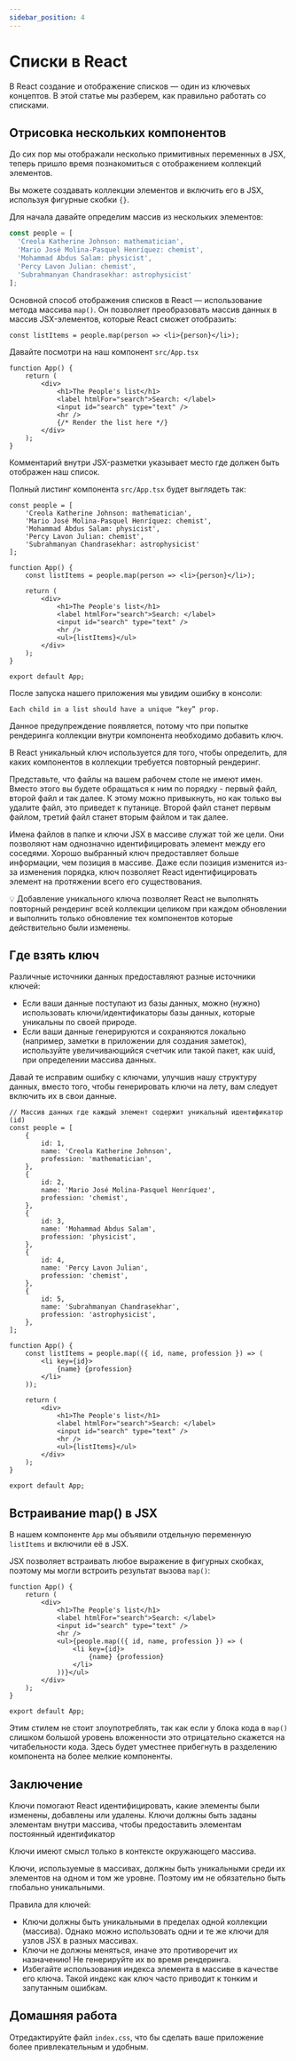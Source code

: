 ```yaml
---
sidebar_position: 4
---
```


# Списки в React

В React создание и отображение списков — один из ключевых концептов.
В этой статье мы разберем, как правильно работать со списками.

## Отрисовка нескольких компонентов

До сих пор мы отображали несколько примитивных переменных в JSX, теперь пришло время познакомиться с отображением коллекций элементов.

Вы можете создавать коллекции элементов и включить его в JSX, используя фигурные скобки `{}`.

Для начала давайте определим массив из нескольких элементов:

```ts
const people = [
  'Creola Katherine Johnson: mathematician',
  'Mario José Molina-Pasquel Henríquez: chemist',
  'Mohammad Abdus Salam: physicist',
  'Percy Lavon Julian: chemist',
  'Subrahmanyan Chandrasekhar: astrophysicist'
];
```

Основной способ отображения списков в React — использование метода массива `map()`. Он позволяет преобразовать массив данных в массив JSX-элементов, которые React сможет отобразить:

```tsx
const listItems = people.map(person => <li>{person}</li>);
```

Давайте посмотри на наш компонент `src/App.tsx`

```tsx
function App() {
    return (
        <div>
            <h1>The People's list</h1>
            <label htmlFor="search">Search: </label>
            <input id="search" type="text" />
            <hr />
            {/* Render the list here */}
        </div>
    );
}
```

Комментарий внутри JSX-разметки указывает место где должен быть отображен наш список.

Полный листинг компонента `src/App.tsx` будет выглядеть так:

```tsx
const people = [
    'Creola Katherine Johnson: mathematician',
    'Mario José Molina-Pasquel Henríquez: chemist',
    'Mohammad Abdus Salam: physicist',
    'Percy Lavon Julian: chemist',
    'Subrahmanyan Chandrasekhar: astrophysicist'
];

function App() {
    const listItems = people.map(person => <li>{person}</li>);
    
    return (
        <div>
            <h1>The People's list</h1>
            <label htmlFor="search">Search: </label>
            <input id="search" type="text" />
            <hr />
            <ul>{listItems}</ul>
        </div>
    );
}

export default App;
```

После запуска нашего приложения мы увидим ошибку в консоли:

```log
Each child in a list should have a unique “key” prop.
```
Данное предупреждение появляется, потому что при попытке рендеринга коллекции внутри компонента необходимо добавить ключ.

В React уникальный ключ используется для того, чтобы определить, для каких компонентов в коллекции требуется повторный рендеринг.

Представьте, что файлы на вашем рабочем столе не имеют имен. Вместо этого вы будете обращаться к ним по порядку - первый файл, второй файл и так далее. К этому можно привыкнуть, но как только вы удалите файл, это приведет к путанице. Второй файл станет первым файлом, третий файл станет вторым файлом и так далее.

Имена файлов в папке и ключи JSX в массиве служат той же цели. Они позволяют нам однозначно идентифицировать элемент между его соседями. Хорошо выбранный ключ предоставляет больше информации, чем позиция в массиве. Даже если позиция изменится из-за изменения порядка, ключ позволяет React идентифицировать элемент на протяжении всего его существования.

💡 Добавление уникального ключа позволяет React не выполнять повторный рендеринг всей коллекции целиком при каждом обновлении и выполнить только обновление тех компонентов которые действительно были изменены.

## Где взять ключ

Различные источники данных предоставляют разные источники ключей:

- Если ваши данные поступают из базы данных, можно (нужно) использовать ключи/идентификаторы базы данных, которые уникальны по своей природе.
- Если ваши данные генерируются и сохраняются локально (например, заметки в приложении для создания заметок), используйте увеличивающийся счетчик или такой пакет, как uuid, при определении массива данных.

Давай те исправим ошибку с ключами, улучшив нашу структуру данных, вместо того, чтобы генерировать ключи на лету, вам следует включить их в свои данные.

```tsx
// Массив данных где каждый элемент содержит уникальный идентификатор (id)
const people = [
    {
        id: 1,
        name: 'Creola Katherine Johnson',
        profession: 'mathematician',
    },
    {
        id: 2,
        name: 'Mario José Molina-Pasquel Henríquez',
        profession: 'chemist',
    },
    {
        id: 3,
        name: 'Mohammad Abdus Salam',
        profession: 'physicist',
    },
    {
        id: 4,
        name: 'Percy Lavon Julian',
        profession: 'chemist',
    },
    {
        id: 5,
        name: 'Subrahmanyan Chandrasekhar',
        profession: 'astrophysicist',
    },
];

function App() {
    const listItems = people.map(({ id, name, profession }) => (
        <li key={id}>
            {name} {profession}
        </li>
    ));

    return (
        <div>
            <h1>The People's list</h1>
            <label htmlFor="search">Search: </label>
            <input id="search" type="text" />
            <hr />
            <ul>{listItems}</ul>
        </div>
    );
}

export default App;
```

## Встраивание map() в JSX

В нашем компоненте `App` мы объявили отдельную переменную `listItems` и включили её в JSX.

JSX позволяет встраивать любое выражение в фигурных скобках, поэтому мы могли встроить результат вызова `map()`:

```tsx
function App() {
    return (
        <div>
            <h1>The People's list</h1>
            <label htmlFor="search">Search: </label>
            <input id="search" type="text" />
            <hr />
            <ul>{people.map(({ id, name, profession }) => (
                <li key={id}>
                    {name} {profession}
                </li>
            ))}</ul>
        </div>
    );
}

export default App;
```

Этим стилем не стоит злоупотреблять, так как если у блока кода в `map()` слишком большой уровень вложенности это отрицательно скажется на читабельности кода.
Здесь будет уместнее прибегнуть в разделению компонента на более мелкие компоненты.

## Заключение

Ключи помогают React идентифицировать, какие элементы были изменены, добавлены или удалены. Ключи должны быть заданы элементам внутри массива, чтобы предоставить элементам постоянный идентификатор

Ключи имеют смысл только в контексте окружающего массива.

Ключи, используемые в массивах, должны быть уникальными среди их элементов на одном и том же уровне. Поэтому им не обязательно быть глобально уникальными.

Правила для ключей:

- Ключи должны быть уникальными в пределах одной коллекции (массива). Однако можно использовать одни и те же ключи для узлов JSX в разных массивах.
- Ключи не должны меняться, иначе это противоречит их назначению! Не генерируйте их во время рендеринга.
- Избегайте использования индекса элемента в массиве в качестве его ключа. Такой индекс как ключ часто приводит к тонким и запутанным ошибкам.

## Домашняя работа

Отредактируйте файл `index.css`, что бы сделать ваше приложение более привлекательным и удобным. 

